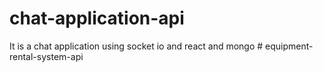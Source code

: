 # chat-application-api
It is a chat application using socket io and react and mongo
#   e q u i p m e n t - r e n t a l - s y s t e m - a p i  
 